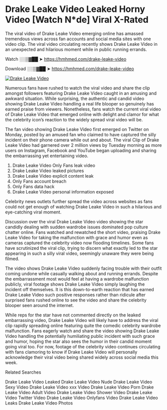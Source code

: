 ﻿# Drake Leake Video Leaked Horny Video [Watch N*de] Viral X-Rated

The viral video of ﻿Drake Leake Video emerging online has amassed tremendous views across fan accounts and social media sites with one video clip. The viral video circulating recently shows ﻿Drake Leake Video in an unexpected and hilarious moment while in public running errands. 

Watch ░░▒▓██ ➤ https://hmhmed.com/drake-leake-video

Download ░░▒▓██ ➤ https://hmhmed.com/drake-leake-video

[![Drake Leake Video](https://i.imgur.com/dJHk4Zq.gif)](https://hmhmed.com/drake-leake-video)

Numerous fans have rushed to watch the viral video and share the clip amongst followers featuring ﻿Drake Leake Video caught in an amusing and awkward situation. While surprising, the authentic and candid video showing ﻿Drake Leake Video handling a real life blooper so genuinely has earned praise from viewers. Nonetheless, fans watch the current viral video of ﻿Drake Leake Video that emerged online with delight and clamor for what the celebrity icon’s reaction to the widely spread viral video will be.

The fan video showing ﻿Drake Leake Video first emerged on Twitter on Monday, posted by an amused fan who claimed to have captured the silly incident on their phone camera while out and about. The viral Clip of ﻿Drake Leake Video had garnered over 2 million views by Tuesday morning as more users on Instagram, Facebook and YouTube began uploading and sharing the embarrassing yet entertaining video. 

1. ﻿Drake Leake Video Only Fans leak video
2. ﻿Drake Leake Video leaked pictures
3. ﻿Drake Leake Video explicit content leak
4. Only Fans account breach
5. Only Fans data hack
6. ﻿Drake Leake Video personal information exposed

Celebrity news outlets further spread the video across websites as fans could not get enough of watching ﻿Drake Leake Video in such a hilarious and eye-catching viral moment. 

Discussion over the viral ﻿Drake Leake Video video showing the star candidly dealing with sudden wardrobe issues dominated pop culture chatter online. Fans watched and rewatched the short video, praising ﻿Drake Leake Video for taking the malfunction with grace and humor even as cameras captured the celebrity video now flooding timelines. Some fans have scrutinized the viral clip, trying to discern what exactly led to the star appearing in such a silly viral video, seemingly unaware they were being filmed.

The video shows ﻿Drake Leake Video suddenly facing trouble with their outfit coming undone while casually walking about and running errands. Despite the embarrassment most would feel at having a wardrobe malfunction publicly, viral footage shows ﻿Drake Leake Video simply laughing the incident off themselves. It is this down-to-earth reaction that has earned ﻿Drake Leake Video such positive responses rather than ridicule after surprised fans rushed online to see the video and share the celebrity blooper seen around the internet.  

While reps for the star have not commented directly on the leaked embarrassing video, ﻿Drake Leake Video will likely have to address the viral clip rapidly spreading online featuring quite the comedic celebrity wardrobe malfunction. Fans eagerly watch and share the video showing ﻿Drake Leake Video handling the potentially humiliating public incident with such grace and humor, hoping the star also sees the humor in their candid moment going viral too. For now, footage of the celebrity video continues circulating with fans clamoring to know if ﻿Drake Leake Video will personally acknowledge their viral video being shared widely across social media this week.

Related Searches

﻿Drake Leake Video Leaked
﻿Drake Leake Video Nude
﻿Drake Leake Video Sexy Video
﻿Drake Leake Video xxx Video
﻿Drake Leake Video Porn
﻿Drake Leake Video Adult Video
﻿Drake Leake Video Shower Video
﻿Drake Leake Video Twitter Video
﻿Drake Leake Video Onlyfans Video
﻿Drake Leake Video Leaks
﻿Drake Leake Video Photos